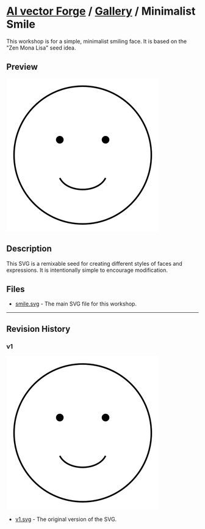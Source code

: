 # [AI vector Forge](../../README.md) / [Gallery](../../gallery/README.md) / Minimalist Smile

This workshop is for a simple, minimalist smiling face. It is based on the "Zen Mona Lisa" seed idea.

## Preview

![Minimalist Smile](./smile.svg)

## Description

This SVG is a remixable seed for creating different styles of faces and expressions. It is intentionally simple to encourage modification.

## Files

- [smile.svg](./smile.svg) - The main SVG file for this workshop.

---

## Revision History

### v1

![v1](./revisions/v1.svg)

- [v1.svg](./revisions/v1.svg) - The original version of the SVG.

